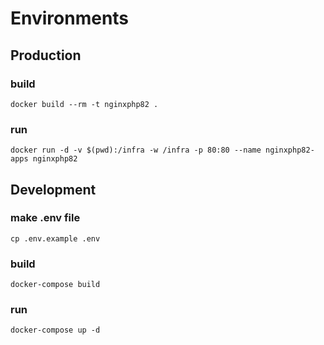 # Environments

## Production

### build

`docker build --rm -t nginxphp82 .`

### run

`docker run -d -v $(pwd):/infra -w /infra -p 80:80 --name nginxphp82-apps nginxphp82`

## Development

### make .env file

`cp .env.example .env`

### build

`docker-compose build`

### run

`docker-compose up -d`
